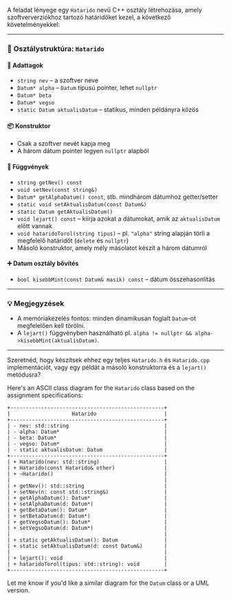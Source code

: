 A feladat lényege egy `Hatarido` nevű C++ osztály létrehozása, amely szoftververziókhoz tartozó határidőket kezel, a következő követelményekkel:

---

### 🧱 **Osztálystruktúra: `Hatarido`**

#### 🧾 **Adattagok**

* `string nev` – a szoftver neve
* `Datum* alpha` – `Datum` típusú pointer, lehet `nullptr`
* `Datum* beta`
* `Datum* vegso`
* `static Datum aktualisDatum` – statikus, minden példányra közös

#### 📦 **Konstruktor**

* Csak a szoftver nevét kapja meg
* A három dátum pointer legyen `nullptr` alapból

#### 🔧 **Függvények**

* `string getNev() const`
* `void setNev(const string&)`
* `Datum* getAlphaDatum() const`, stb. mindhárom dátumhoz getter/setter
* `static void setAktualisDatum(const Datum&)`
* `static Datum getAktualisDatum()`
* `void lejart() const` – kiírja azokat a dátumokat, amik az `aktualisDatum` előtt vannak
* `void hataridoTorol(string tipus)` – pl. `"alpha"` string alapján törli a megfelelő határidőt (`delete` és `nullptr`)
* Másoló konstruktor, amely mély másolatot készít a három dátumról

#### ➕ **Datum osztály bővítés**

* `bool kisebbMint(const Datum& masik) const` – dátum összehasonlítás

---

### 💡 Megjegyzések

* A memóriakezelés fontos: minden dinamikusan foglalt `Datum`-ot megfelelően kell törölni.
* A `lejart()` függvényben használható pl. `alpha != nullptr && alpha->kisebbMint(aktualisDatum)`.

---

Szeretnéd, hogy készítsek ehhez egy teljes `Hatarido.h` és `Hatarido.cpp` implementációt, vagy egy példát a másoló konstruktorra és a `lejart()` metódusra?


Here's an ASCII class diagram for the `Hatarido` class based on the assignment specifications:

```
+--------------------------------------------------+
|                    Hatarido                      |
+--------------------------------------------------+
| - nev: std::string                               |
| - alpha: Datum*                                  |
| - beta: Datum*                                   |
| - vegso: Datum*                                  |
| - static aktualisDatum: Datum                    |
+--------------------------------------------------+
| + Hatarido(nev: std::string)                     |
| + Hatarido(const Hatarido& other)                |
| + ~Hatarido()                                    |
|                                                  |
| + getNev(): std::string                          |
| + setNev(n: const std::string&)                  |
| + getAlphaDatum(): Datum*                        |
| + setAlphaDatum(d: Datum*)                       |
| + getBetaDatum(): Datum*                         |
| + setBetaDatum(d: Datum*)                        |
| + getVegsoDatum(): Datum*                        |
| + setVegsoDatum(d: Datum*)                       |
|                                                  |
| + static getAktualisDatum(): Datum               |
| + static setAktualisDatum(d: const Datum&)       |
|                                                  |
| + lejart(): void                                 |
| + hataridoTorol(tipus: std::string): void        |
+--------------------------------------------------+
```

Let me know if you'd like a similar diagram for the `Datum` class or a UML version.
